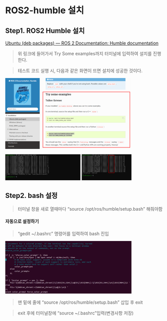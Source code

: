 # ROS2-humble 설치

## Step1. ROS2 Humble 설치

[Ubuntu (deb packages) — ROS 2 Documentation: Humble  documentation](https://docs.ros.org/en/humble/Installation/Ubuntu-Install-Debs.html)

> 위 링크에 들어가서 Try Some examples까지 터미널에 입력하여 설치를 진행한다.


> 테스트 코드 실행 시, 다음과 같은 화면이 뜨면 설치에 성공한 것이다.
<p align="left">
  <img src="../img/21.png" alt="1" width="400" />
</p>
<p align="left">
  <img src="../img/22.png" alt="1" width="400" />
</p>


## Step2. bash 설정
> 터미널 창을 새로 열때마다 “source /opt/ros/humble/setup.bash” 해줘야함

#### 자동으로 설정하기

> “gedit ~/.bashrc” 명령어를 입력하여 bash 진입
<p align="left">
  <img src="../img/23.webp" alt="1" width="400" />
</p>


> 맨 밑에 줄에 “source /opt/ros/humble/setup.bash” 삽입 후 exit

> exit 후에 터미널창에 “source ~/.bashrc”입력(변경사항 저장)
